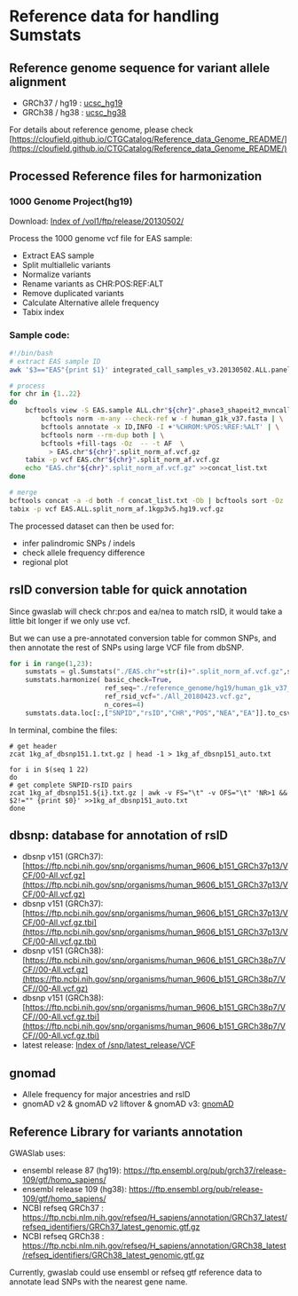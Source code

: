 # Reference data for handling Sumstats
## Reference genome sequence for variant allele alignment

- GRCh37 / hg19 : [ucsc_hg19](http://hgdownload.cse.ucsc.edu/goldenpath/hg19/bigZips/)
- GRCh38 / hg38 : [ucsc_hg38](https://hgdownload.soe.ucsc.edu/goldenPath/hg38/bigZips/)

For details about reference genome, please check [https://cloufield.github.io/CTGCatalog/Reference_data_Genome_README/](https://cloufield.github.io/CTGCatalog/Reference_data_Genome_README/)

## Processed Reference files for harmonization
### 1000 Genome Project(hg19)
Download:
[Index of /vol1/ftp/release/20130502/](http://ftp.1000genomes.ebi.ac.uk/vol1/ftp/release/20130502/)

Process the 1000 genome vcf file for EAS sample:

- Extract EAS sample
- Split multiallelic variants
- Normalize variants
- Rename variants as CHR:POS:REF:ALT
- Remove duplicated variants
- Calculate Alternative allele frequency
- Tabix index

### Sample code:
```bash
#!/bin/bash
# extract EAS sample ID
awk '$3=="EAS"{print $1}' integrated_call_samples_v3.20130502.ALL.panel >EAS.sample

# process
for chr in {1..22}
do
    bcftools view -S EAS.sample ALL.chr"${chr}".phase3_shapeit2_mvncall_integrated_v5a.20130502.genotypes.vcf.gz | \
        bcftools norm -m-any --check-ref w -f human_g1k_v37.fasta | \
        bcftools annotate -x ID,INFO -I +'%CHROM:%POS:%REF:%ALT' | \
        bcftools norm --rm-dup both | \
        bcftools +fill-tags -Oz  -- -t AF  \
          > EAS.chr"${chr}".split_norm_af.vcf.gz
    tabix -p vcf EAS.chr"${chr}".split_norm_af.vcf.gz
    echo "EAS.chr"${chr}".split_norm_af.vcf.gz" >>concat_list.txt 
done

# merge
bcftools concat -a -d both -f concat_list.txt -Ob | bcftools sort -Oz  > EAS.ALL.split_norm_af.1kgp3v5.hg19.vcf.gz
tabix -p vcf EAS.ALL.split_norm_af.1kgp3v5.hg19.vcf.gz
```
The processed dataset can then be used for:

- infer palindromic SNPs / indels
- check allele frequency difference 
- regional plot

## rsID conversion table for quick annotation
Since gwaslab will check chr:pos and ea/nea to match rsID, it would take a little bit longer if we only use vcf. 

But we can use a pre-annotated conversion table for common SNPs, and then annotate the rest of SNPs using large VCF file from dbSNP. 
```python
for i in range(1,23):
    sumstats = gl.Sumstats("./EAS.chr"+str(i)+".split_norm_af.vcf.gz",snpid="ID",fmt="vcf")
    sumstats.harmonize( basic_check=True,
                        ref_seq="./reference_genome/hg19/human_g1k_v37_decoy.fasta",
                        ref_rsid_vcf="./All_20180423.vcf.gz", 
                        n_cores=4)
    sumstats.data.loc[:,["SNPID","rsID","CHR","POS","NEA","EA"]].to_csv("./1kg_af_dbsnp151."+str(i)+".txt.gz","\t",index=None)
```

In terminal, combine the files:
```
# get header
zcat 1kg_af_dbsnp151.1.txt.gz | head -1 > 1kg_af_dbsnp151_auto.txt

for i in $(seq 1 22)
do
# get complete SNPID-rsID pairs
zcat 1kg_af_dbsnp151.${i}.txt.gz | awk -v FS="\t" -v OFS="\t" 'NR>1 && $2!="" {print $0}' >>1kg_af_dbsnp151_auto.txt
done
```

## dbsnp: database for annotation of rsID

- dbsnp v151 (GRCh37): [https://ftp.ncbi.nih.gov/snp/organisms/human_9606_b151_GRCh37p13/VCF/00-All.vcf.gz](https://ftp.ncbi.nih.gov/snp/organisms/human_9606_b151_GRCh37p13/VCF/00-All.vcf.gz)
- dbsnp v151 (GRCh37): [https://ftp.ncbi.nih.gov/snp/organisms/human_9606_b151_GRCh37p13/VCF/00-All.vcf.gz.tbi](https://ftp.ncbi.nih.gov/snp/organisms/human_9606_b151_GRCh37p13/VCF/00-All.vcf.gz.tbi)
- dbsnp v151 (GRCh38): [https://ftp.ncbi.nih.gov/snp/organisms/human_9606_b151_GRCh38p7/VCF//00-All.vcf.gz](https://ftp.ncbi.nih.gov/snp/organisms/human_9606_b151_GRCh38p7/VCF//00-All.vcf.gz)
- dbsnp v151 (GRCh38): [https://ftp.ncbi.nih.gov/snp/organisms/human_9606_b151_GRCh38p7/VCF//00-All.vcf.gz.tbi](https://ftp.ncbi.nih.gov/snp/organisms/human_9606_b151_GRCh38p7/VCF//00-All.vcf.gz.tbi)
- latest release: [Index of /snp/latest_release/VCF](https://ftp.ncbi.nih.gov/snp/latest_release/VCF/)

## gnomad

- Allele frequency for major ancestries and rsID
- gnomAD v2 & gnomAD v2 liftover & gnomAD v3:   [gnomAD](https://gnomad.broadinstitute.org/downloads)    


## Reference Library for variants annotation 

GWASlab uses:

- ensembl release 87 (hg19): https://ftp.ensembl.org/pub/grch37/release-109/gtf/homo_sapiens/
- ensembl release 109 (hg38):  https://ftp.ensembl.org/pub/release-109/gtf/homo_sapiens/
- NCBI refseq GRCh37 : https://ftp.ncbi.nlm.nih.gov/refseq/H_sapiens/annotation/GRCh37_latest/refseq_identifiers/GRCh37_latest_genomic.gtf.gz
- NCBI refseq GRCh38 : https://ftp.ncbi.nlm.nih.gov/refseq/H_sapiens/annotation/GRCh38_latest/refseq_identifiers/GRCh38_latest_genomic.gtf.gz

Currently, gwaslab could use ensembl or refseq gtf reference data to annotate lead SNPs with the nearest gene name.
